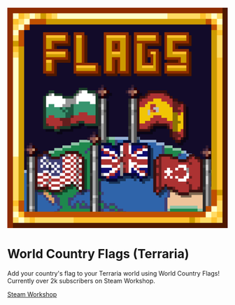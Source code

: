 ![icon](iconSteam.png)

# World Country Flags (Terraria)

Add your country's flag to your Terraria world using World Country Flags!
Currently over 2k subscribers on Steam Workshop.

[Steam Workshop](https://steamcommunity.com/sharedfiles/filedetails/?id=2858293378)
